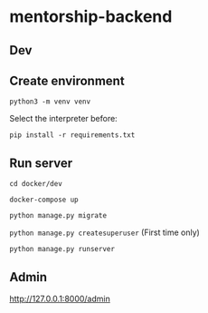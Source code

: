 # mentorship-backend

## Dev

## Create environment

`python3 -m venv venv`

Select the interpreter before:

`pip install -r requirements.txt`

## Run server

`cd docker/dev`

`docker-compose up`

`python manage.py migrate`

`python manage.py createsuperuser` (First time only)

`python manage.py runserver`

## Admin

http://127.0.0.1:8000/admin
